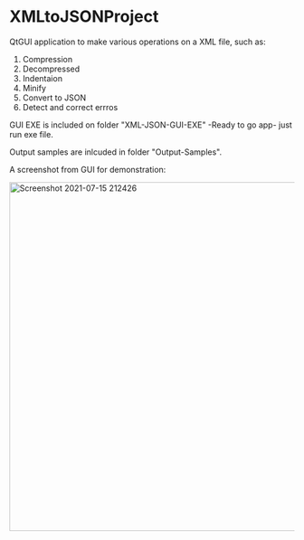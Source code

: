 # XMLtoJSONProject
QtGUI application to make various operations on a XML file, such as:
1. Compression
2. Decompressed 
3. Indentaion 
4. Minify 
5. Convert to JSON
6. Detect and correct errros

GUI EXE is included on folder "XML-JSON-GUI-EXE" -Ready to go app- just run exe file.

Output samples are inlcuded in folder "Output-Samples".

A screenshot from GUI for demonstration:

<img width="617" alt="Screenshot 2021-07-15 212426" src="https://user-images.githubusercontent.com/42355803/125848481-1f540187-75de-4472-a277-c362e76c906a.png">

